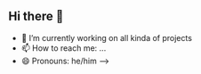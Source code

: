 ## Hi there 👋

- 🔭 I’m currently working on all kinda of projects
- 📫 How to reach me: ...
- 😄 Pronouns: he/him
-->
